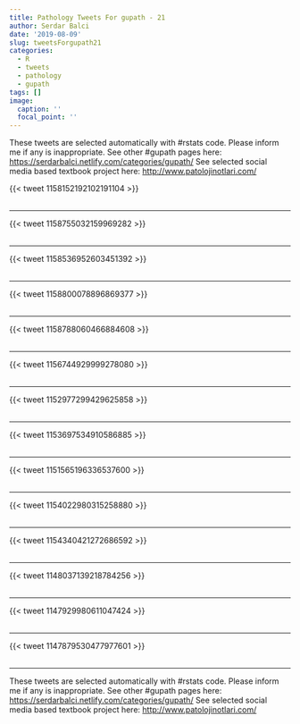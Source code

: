 ```yaml
---
title: Pathology Tweets For gupath - 21
author: Serdar Balci
date: '2019-08-09'
slug: tweetsForgupath21
categories:
  - R
  - tweets
  - pathology
  - gupath
tags: []
image:
  caption: ''
  focal_point: ''
---
```



These tweets are selected automatically with #rstats code. Please inform me if any is inappropriate.
See other #gupath pages here: https://serdarbalci.netlify.com/categories/gupath/ 
See selected social media based textbook project here: http://www.patolojinotlari.com/

{{< tweet 1158152192102191104 >}}
<br>
<br>
<hr>
{{< tweet 1158755032159969282 >}}
<br>
<br>
<hr>
{{< tweet 1158536952603451392 >}}
<br>
<br>
<hr>
{{< tweet 1158800078896869377 >}}
<br>
<br>
<hr>
{{< tweet 1158788060466884608 >}}
<br>
<br>
<hr>
{{< tweet 1156744929999278080 >}}
<br>
<br>
<hr>
{{< tweet 1152977299429625858 >}}
<br>
<br>
<hr>
{{< tweet 1153697534910586885 >}}
<br>
<br>
<hr>
{{< tweet 1151565196336537600 >}}
<br>
<br>
<hr>
{{< tweet 1154022980315258880 >}}
<br>
<br>
<hr>
{{< tweet 1154340421272686592 >}}
<br>
<br>
<hr>
{{< tweet 1148037139218784256 >}}
<br>
<br>
<hr>
{{< tweet 1147929980611047424 >}}
<br>
<br>
<hr>
{{< tweet 1147879530477977601 >}}
<br>
<br>
<hr>


These tweets are selected automatically with #rstats code. Please inform me if any is inappropriate.
See other #gupath pages here: https://serdarbalci.netlify.com/categories/gupath/ 
See selected social media based textbook project here: http://www.patolojinotlari.com/
